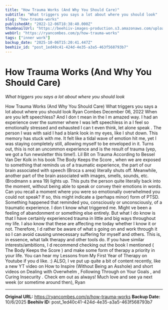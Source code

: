 ```yaml
---
title: "How Trauma Works (And Why You Should Care)"
subtitle: "What triggers you says a lot about where you should look"
slug: "how-trauma-works"
publishedAt: "2022-12-06T18:38:40.000Z"
thumbnailUrl: "https://beehiiv-images-production.s3.amazonaws.com/uploads/asset/file/944a566f-e6b8-421a-a484-4f725aeab131/nik-shuliahin-BuNWp1bL0nc-unsplash.jpg?t=1678703655"
webUrl: "https://ryancombes.com/p/how-trauma-works"
tags: ["inner work"]
backup_date: "2025-10-06T15:20:41.447Z"
beehiiv_id: "post_1ed40c41-424d-4e35-a3a5-463f568793b7"
---
```


# How Trauma Works (And Why You Should Care)

*What triggers you says a lot about where you should look*



How Trauma Works (And Why You Should Care) What triggers you says a lot about where you should look Ryan Combes December 06, 2022 When are you left speechless? And I don t mean in the I m amazed way. I had an experience over the summer where I was left speechless in a I feel so emotionally stressed and exhausted I can t even think, let alone speak . The person I was with said I had a blank look in my eyes, like I shut down. This memory has stuck with me. It felt like a tidal wave of emotion hit me, yet I was staying completely still, allowing myself to be enveloped in it. Turns out, this is not an uncommon experience and is the result of trauma (yep, we got a fun newsletter this time!). Lil Bit on Trauma According to Bessel Van Der Kolk in his book The Body Keeps the Score , when we are exposed to something that reminds us of a traumatic experience, the part of our brain associated with speech (Broca s area) literally shuts off. Meanwhile, another part of the brain associated with images, smells, sounds, etc. (Brodmann s area 19) lights up. This puts the person quite literally back into the moment, without being able to speak or convey their emotions in words. Can you recall a moment where you were so emotionally overwhelmed you could not speak? If so, this might indicate a (perhaps minor) form of PTSD. Something happened that reminded you, consciously or unconsciously, of a traumatic experience. I don t know what triggered me. Might ve been a feeling of abandonment or something else entirely. But what I do know is that I have certainly experienced trauma in little and big ways throughout my life. I also know that these are affecting me today whether I know it or not. Therefore, I d rather be aware of what s going on and work through it so I can avoid causing unnecessary suffering for myself and others. This is, in essence, what talk therapy and other tools do. If you have similar interests/ambitions, I d recommend checking out the book I mentioned ( The Body Keeps the Score ) and make some form of therapy a priority in your life. You can hear my Lessons from My First Year of Therapy on Youtube if you d like. :) ALSO, I ve put up quite a bit of content recently, like a new YT video on How to Inspire (Without Being an Asshole) and short videos on Dealing with Overwhelm , Following Through on Your Goals , and Curing Insecurity . Check em out as always! Much love and see ya next week (or sometime around then), Ryan

---

**Original URL:** https://ryancombes.com/p/how-trauma-works
**Backup Date:** 10/6/2025
**Beehiiv ID:** post_1ed40c41-424d-4e35-a3a5-463f568793b7
